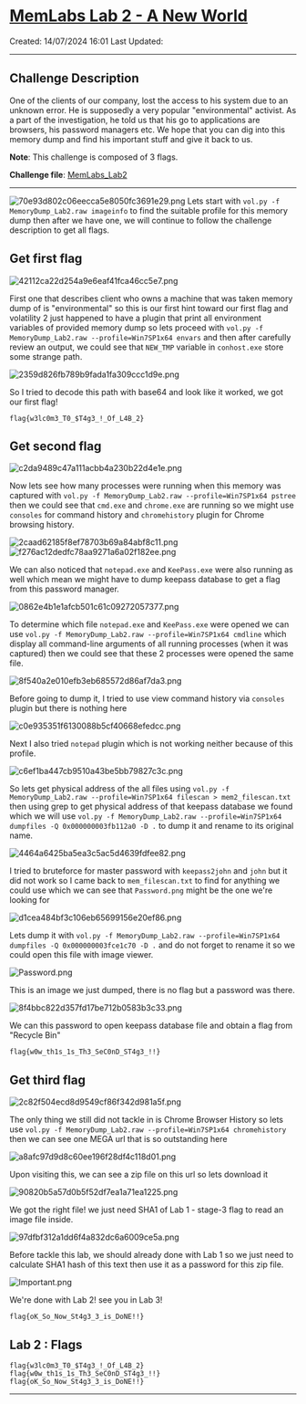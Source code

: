 # [MemLabs Lab 2 - A New World](https://github.com/stuxnet999/MemLabs/tree/master/Lab%202)
Created: 14/07/2024 16:01
Last Updated: 
***
## Challenge Description
One of the clients of our company, lost the access to his system due to an unknown error. He is supposedly a very popular "environmental" activist. As a part of the investigation, he told us that his go to applications are browsers, his password managers etc. We hope that you can dig into this memory dump and find his important stuff and give it back to us.

**Note**: This challenge is composed of 3 flags.

**Challenge file**: [MemLabs_Lab2](https://mega.nz/#!ChoDHaja!1XvuQd49c7-7kgJvPXIEAst-NXi8L3ggwienE1uoZTk)
***
![70e93d802c06eecca5e8050fc3691e29.png](/resources/70e93d802c06eecca5e8050fc3691e29.png)
Lets start with `vol.py -f MemoryDump_Lab2.raw imageinfo` to find the suitable profile for this memory dump then after we have one, we will continue to follow the challenge description to get all flags.

## Get first flag
![42112ca22d254a9e6eaf41fca46cc5e7.png](/resources/42112ca22d254a9e6eaf41fca46cc5e7.png)

First one that describes client who owns a machine that was taken memory dump of is "environmental" so this is our first hint toward our first flag and volatility 2 just happened to have a plugin that print all environment variables of provided memory dump so lets proceed with `vol.py -f MemoryDump_Lab2.raw --profile=Win7SP1x64 envars` and then after carefully review an output, we could see that `NEW_TMP` variable in `conhost.exe` store some strange path.

![2359d826fb789b9fada1fa309ccc1d9e.png](/resources/2359d826fb789b9fada1fa309ccc1d9e.png)

So I tried to decode this path with base64 and look like it worked, we got our first flag!

```
flag{w3lc0m3_T0_$T4g3_!_Of_L4B_2}
```

## Get second flag
![c2da9489c47a111acbb4a230b22d4e1e.png](/resources/c2da9489c47a111acbb4a230b22d4e1e.png)

Now lets see how many processes were running when this memory was captured with `vol.py -f MemoryDump_Lab2.raw --profile=Win7SP1x64 pstree` then we could see that `cmd.exe` and `chrome.exe` are running so we might use `consoles` for command history and `chromehistory` plugin for Chrome browsing history.

![2caad62185f8ef78703b69a84abf8c11.png](/resources/2caad62185f8ef78703b69a84abf8c11.png)
![f276ac12dedfc78aa9271a6a02f182ee.png](/resources/f276ac12dedfc78aa9271a6a02f182ee.png)

We can also noticed that `notepad.exe` and `KeePass.exe` were also running as well which mean we might have to dump keepass database to get a flag from this password manager.

![0862e4b1e1afcb501c61c09272057377.png](/resources/0862e4b1e1afcb501c61c09272057377.png)

To determine which file `notepad.exe` and `KeePass.exe` were opened we can use `vol.py -f MemoryDump_Lab2.raw --profile=Win7SP1x64 cmdline` which display all command-line arguments of all running processes (when it was captured) then we could see that these 2 processes were opened the same file.

![8f540a2e010efb3eb685572d86af7da3.png](/resources/8f540a2e010efb3eb685572d86af7da3.png)

Before going to dump it, I tried to use view command history via `consoles` plugin but there is nothing here

![c0e935351f6130088b5cf40668efedcc.png](/resources/c0e935351f6130088b5cf40668efedcc.png)

Next I also tried `notepad` plugin which is not working neither because of this profile.

![c6ef1ba447cb9510a43be5bb79827c3c.png](/resources/c6ef1ba447cb9510a43be5bb79827c3c.png)

So lets get physical address of the all files using `vol.py -f MemoryDump_Lab2.raw --profile=Win7SP1x64 filescan > mem2_filescan.txt` then using grep to get physical address of that keepass database we found which we will use `vol.py -f MemoryDump_Lab2.raw --profile=Win7SP1x64 dumpfiles -Q 0x000000003fb112a0 -D .` to dump it and rename to its original name.

![4464a6425ba5ea3c5ac5d4639fdfee82.png](/resources/4464a6425ba5ea3c5ac5d4639fdfee82.png)

I tried to bruteforce for master password with `keepass2john` and `john` but it did not work so I came back to `mem_filescan.txt` to find for anything we could use which we can see that `Password.png` might be the one we're looking for

![d1cea484bf3c106eb65699156e20ef86.png](/resources/d1cea484bf3c106eb65699156e20ef86.png)

Lets dump it with `vol.py -f MemoryDump_Lab2.raw --profile=Win7SP1x64 dumpfiles -Q 0x000000003fce1c70 -D .` and do not forget to rename it so we could open this file with image viewer.

![Password.png](/resources/Password.png)

This is an image we just dumped, there is no flag but a password was there.

![8f4bbc822d357fd17be712b0583b3c33.png](/resources/8f4bbc822d357fd17be712b0583b3c33.png)

We can this password to open keepass database file and obtain a flag from "Recycle Bin"

```
flag{w0w_th1s_1s_Th3_SeC0nD_ST4g3_!!}
```

## Get third flag
![2c82f504ecd8d9549cf86f342d981a5f.png](/resources/2c82f504ecd8d9549cf86f342d981a5f.png)

The only thing we still did not tackle in is Chrome Browser History so lets use `vol.py -f MemoryDump_Lab2.raw --profile=Win7SP1x64 chromehistory` then we can see one MEGA url that is so outstanding here

![a8afc97d9d8c60ee196f28df4c118d01.png](/resources/a8afc97d9d8c60ee196f28df4c118d01.png)

Upon visiting this, we can see a zip file on this url so lets download it

![90820b5a57d0b5f52df7ea1a71ea1225.png](/resources/90820b5a57d0b5f52df7ea1a71ea1225.png)

We got the right file! we just need SHA1 of Lab 1 - stage-3 flag to read an image file inside.

![97dfbf312a1dd6f4a832dc6a6009ce5a.png](/resources/97dfbf312a1dd6f4a832dc6a6009ce5a.png)

Before tackle this lab, we should already done with Lab 1 so we just need to calculate SHA1 hash of this text then use it as a password for this zip file.

![Important.png](/resources/Important.png)

We're done with Lab 2! see you in Lab 3!

```
flag{oK_So_Now_St4g3_3_is_DoNE!!}
```

## Lab 2 : Flags
```
flag{w3lc0m3_T0_$T4g3_!_Of_L4B_2}
flag{w0w_th1s_1s_Th3_SeC0nD_ST4g3_!!}
flag{oK_So_Now_St4g3_3_is_DoNE!!}
```
***